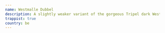 ```yaml
---
name: Westmalle Dubbel
description: A slightly weaker variant of the gorgeous Tripel dark Westmalle beer, just as tasty.
trappist: true
country: be
---
```

